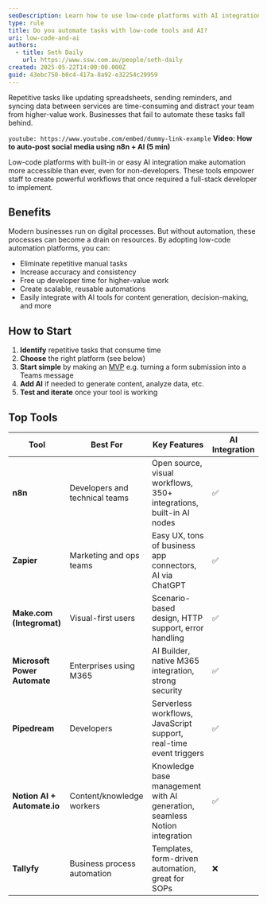 ```yaml
---
seoDescription: Learn how to use low-code platforms with AI integration to automate repetitive business tasks and save valuable time.
type: rule
title: Do you automate tasks with low-code tools and AI?
uri: low-code-and-ai
authors:
  - title: Seth Daily
    url: https://www.ssw.com.au/people/seth-daily
created: 2025-05-22T14:00:00.000Z
guid: 43ebc750-b0c4-417a-8a92-e32254c29959
---
```


Repetitive tasks like updating spreadsheets, sending reminders, and syncing data between services are time-consuming and distract your team from higher-value work. Businesses that fail to automate these tasks fall behind.

`youtube: https://www.youtube.com/embed/dummy-link-example`
**Video: How to auto-post social media using n8n + AI (5 min)**

<!--endintro-->

Low-code platforms with built-in or easy AI integration make automation more accessible than ever, even for non-developers. These tools empower staff to create powerful workflows that once required a full-stack developer to implement.

## Benefits

Modern businesses run on digital processes. But without automation, these processes can become a drain on resources. By adopting low-code automation platforms, you can:

* Eliminate repetitive manual tasks
* Increase accuracy and consistency
* Free up developer time for higher-value work
* Create scalable, reusable automations
* Easily integrate with AI tools for content generation, decision-making, and more

## How to Start

1. **Identify** repetitive tasks that consume time
2. **Choose** the right platform (see below)
3. **Start simple** by making an [MVP](/rules/poc-vs-mvp) e.g. turning a form submission into a Teams message
4. **Add AI** if needed to generate content, analyze data, etc.
5. **Test and iterate** once your tool is working

## Top Tools

| Tool                         | Best For                       | Key Features                                                                 | AI Integration |
|------------------------------|--------------------------------|------------------------------------------------------------------------------|----------------|
| **n8n**                      | Developers and technical teams | Open source, visual workflows, 350+ integrations, built-in AI nodes         | ✅              |
| **Zapier**                   | Marketing and ops teams        | Easy UX, tons of business app connectors, AI via ChatGPT                    | ✅              |
| **Make.com (Integromat)**    | Visual-first users             | Scenario-based design, HTTP support, error handling                         | ✅              |
| **Microsoft Power Automate** | Enterprises using M365         | AI Builder, native M365 integration, strong security                        | ✅              |
| **Pipedream**                | Developers                     | Serverless workflows, JavaScript support, real-time event triggers          | ✅              |
| **Notion AI + Automate.io**  | Content/knowledge workers      | Knowledge base management with AI generation, seamless Notion integration   | ✅              |
| **Tallyfy**                  | Business process automation    | Templates, form-driven automation, great for SOPs                           | ❌              |
